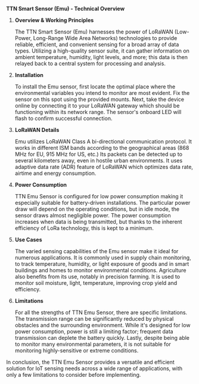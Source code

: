 **TTN Smart Sensor (Emu) - Technical Overview**

1. **Overview & Working Principles**

   The TTN Smart Sensor (Emu) harnesses the power of LoRaWAN (Low-Power, Long-Range Wide Area Networks) technologies to provide reliable, efficient, and convenient sensing for a broad array of data types. Utilizing a high-quality sensor suite, it can gather information on ambient temperature, humidity, light levels, and more; this data is then relayed back to a central system for processing and analysis.

2. **Installation**

   To install the Emu sensor, first locate the optimal place where the environmental variables you intend to monitor are most evident. Fix the sensor on this spot using the provided mounts. Next, take the device online by connecting it to your LoRaWAN gateway which should be functioning within its network range. The sensor's onboard LED will flash to confirm successful connection.

3. **LoRaWAN Details**

   Emu utilizes LoRaWAN Class A bi-directional communication protocol. It works in different ISM bands according to the geographical areas (868 MHz for EU, 915 MHz for US, etc.) Its packets can be detected up to several kilometers away, even in hostile urban environments. It uses adaptive data rate (ADR) feature of LoRaWAN which optimizes data rate, airtime and energy consumption.

4. **Power Consumption**

   TTN Emu Sensor is configured for low power consumption making it especially suitable for battery-driven installations. The particular power draw will depend on the operating conditions, but in idle mode, the sensor draws almost negligible power. The power consumption increases when data is being transmitted, but thanks to the inherent efficiency of LoRa technology, this is kept to a minimum.

5. **Use Cases**

   The varied sensing capabilities of the Emu sensor make it ideal for numerous applications. It is commonly used in supply chain monitoring, to track temperature, humidity, or light exposure of goods and in smart buildings and homes to monitor environmental conditions. Agriculture also benefits from its use, notably in precision farming. It is used to monitor soil moisture, light, temperature, improving crop yield and efficiency.

6. **Limitations**

   For all the strengths of TTN Emu Sensor, there are specific limitations. The transmission range can be significantly reduced by physical obstacles and the surrounding environment. While it's designed for low power consumption, power is still a limiting factor; frequent data transmission can deplete the battery quickly. Lastly, despite being able to monitor many environmental parameters, it is not suitable for monitoring highly-sensitive or extreme conditions. 

In conclusion, the TTN Emu Sensor provides a versatile and efficient solution for IoT sensing needs across a wide range of applications, with only a few limitations to consider before implementing.